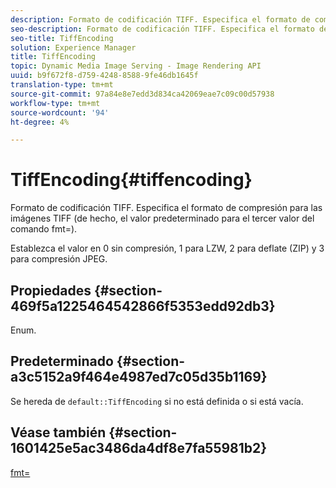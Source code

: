 ```yaml
---
description: Formato de codificación TIFF. Especifica el formato de compresión para las imágenes TIFF (de hecho, el valor predeterminado para el tercer valor del comando fmt=).
seo-description: Formato de codificación TIFF. Especifica el formato de compresión para las imágenes TIFF (de hecho, el valor predeterminado para el tercer valor del comando fmt=).
seo-title: TiffEncoding
solution: Experience Manager
title: TiffEncoding
topic: Dynamic Media Image Serving - Image Rendering API
uuid: b9f672f8-d759-4248-8588-9fe46db1645f
translation-type: tm+mt
source-git-commit: 97a84e8e7edd3d834ca42069eae7c09c00d57938
workflow-type: tm+mt
source-wordcount: '94'
ht-degree: 4%

---
```



# TiffEncoding{#tiffencoding}

Formato de codificación TIFF. Especifica el formato de compresión para las imágenes TIFF (de hecho, el valor predeterminado para el tercer valor del comando fmt=).

Establezca el valor en 0 sin compresión, 1 para LZW, 2 para deflate (ZIP) y 3 para compresión JPEG.

## Propiedades {#section-469f5a1225464542866f5353edd92db3}

Enum.

## Predeterminado {#section-a3c5152a9f464e4987ed7c05d35b1169}

Se hereda de `default::TiffEncoding` si no está definida o si está vacía.

## Véase también {#section-1601425e5ac3486da4df8e7fa55981b2}

[fmt=](../../../../../ir-api/http-protocol/image-rendering-api-ref/c-ir-http-protocol-ref/c-ir-http-protocol-command-reference/r-ir-fmt.md#reference-4c743f67d56b47c5b774fcc900ff758c)

